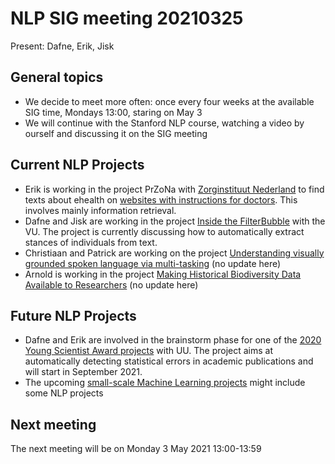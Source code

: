 # NLP SIG meeting 20210325

Present: Dafne, Erik, Jisk 

## General topics

* We decide to meet more often: once every four weeks at the available SIG time, Mondays 13:00, staring on May 3
* We will continue with the Stanford NLP course, watching a video by ourself and discussing it on the SIG meeting

## Current NLP Projects

* Erik is working in the project PrZoNa with [Zorginstituut Nederland](zorginstituutnederland.nl) to find texts
about ehealth on [websites with instructions for doctors](https://richtlijnen.nhg.org/). This involves mainly information retrieval.
* Dafne and Jisk are working in the project [Inside the FilterBubble](https://research-software.nl/projects/inside-the-filter-bubble) with the VU.
The project is currently discussing how to automatically extract stances of individuals from text.
* Christiaan and Patrick are working on the project [Understanding visually grounded spoken language via multi-tasking](https://research-software.nl/projects/758)
(no update here)
* Arnold is working in the project 
[Making Historical Biodiversity Data Available to Researchers](https://research-software.nl/projects/fc721fd8-be08-468b-bfbe-bdbb6f34c947)
(no update here)

## Future NLP Projects

* Dafne and Erik are involved in the brainstorm phase for one of the 
[2020 Young Scientist Award projects](https://www.esciencecenter.nl/news/chris-broekema-and-michele-nuijten-winners-of-the-young-escientist-award-2020/) with UU.
The project aims at automatically detecting statistical errors in academic publications and will start in September 2021.
* The upcoming 
[small-scale Machine Learning projects](https://www.esciencecenter.nl/collaborate/open-call-for-small-scale-initiatives-in-machine-learning-openssi-2021/)
might include some NLP projects

## Next meeting

The next meeting will be on Monday 3 May 2021 13:00-13:59
